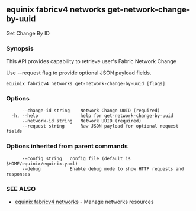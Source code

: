 ## equinix fabricv4 networks get-network-change-by-uuid

Get Change By ID

### Synopsis

This API provides capability to retrieve user's Fabric Network Change

Use --request flag to provide optional JSON payload fields.

```
equinix fabricv4 networks get-network-change-by-uuid [flags]
```

### Options

```
      --change-id string    Network Change UUID (required)
  -h, --help                help for get-network-change-by-uuid
      --network-id string   Network UUID (required)
      --request string      Raw JSON payload for optional request fields
```

### Options inherited from parent commands

```
      --config string   config file (default is $HOME/equinix/equinix.yaml)
      --debug           Enable debug mode to show HTTP requests and responses
```

### SEE ALSO

* [equinix fabricv4 networks](equinix_fabricv4_networks.md)	 - Manage networks resources

